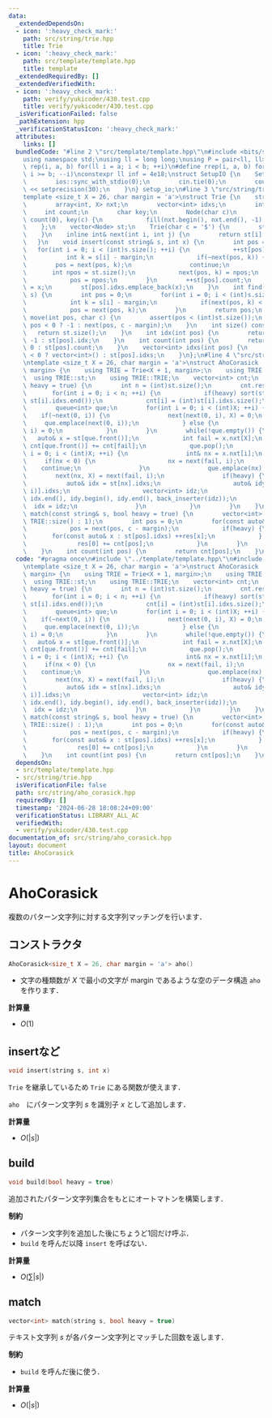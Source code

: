 ```yaml
---
data:
  _extendedDependsOn:
  - icon: ':heavy_check_mark:'
    path: src/string/trie.hpp
    title: Trie
  - icon: ':heavy_check_mark:'
    path: src/template/template.hpp
    title: template
  _extendedRequiredBy: []
  _extendedVerifiedWith:
  - icon: ':heavy_check_mark:'
    path: verify/yukicoder/430.test.cpp
    title: verify/yukicoder/430.test.cpp
  _isVerificationFailed: false
  _pathExtension: hpp
  _verificationStatusIcon: ':heavy_check_mark:'
  attributes:
    links: []
  bundledCode: "#line 2 \"src/template/template.hpp\"\n#include <bits/stdc++.h>\n\
    using namespace std;\nusing ll = long long;\nusing P = pair<ll, ll>;\n#define\
    \ rep(i, a, b) for(ll i = a; i < b; ++i)\n#define rrep(i, a, b) for(ll i = a;\
    \ i >= b; --i)\nconstexpr ll inf = 4e18;\nstruct SetupIO {\n    SetupIO() {\n\
    \        ios::sync_with_stdio(0);\n        cin.tie(0);\n        cout << fixed\
    \ << setprecision(30);\n    }\n} setup_io;\n#line 3 \"src/string/trie.hpp\"\n\
    template <size_t X = 26, char margin = 'a'>\nstruct Trie {\n    struct Node {\n\
    \        array<int, X> nxt;\n        vector<int> idxs;\n        int idx;\n   \
    \     int count;\n        char key;\n        Node(char c)\n            : idx(-1),\
    \ count(0), key(c) {\n            fill(nxt.begin(), nxt.end(), -1);\n        }\n\
    \    };\n    vector<Node> st;\n    Trie(char c = '$') {\n        st.emplace_back(c);\n\
    \    }\n    inline int& next(int i, int j) {\n        return st[i].nxt[j];\n \
    \   }\n    void insert(const string& s, int x) {\n        int pos = 0;\n     \
    \   for(int i = 0; i < (int)s.size(); ++i) {\n            ++st[pos].count;\n \
    \           int k = s[i] - margin;\n            if(~next(pos, k)) {\n        \
    \        pos = next(pos, k);\n                continue;\n            }\n     \
    \       int npos = st.size();\n            next(pos, k) = npos;\n            st.emplace_back(s[i]);\n\
    \            pos = npos;\n        }\n        ++st[pos].count;\n        st[pos].idx\
    \ = x;\n        st[pos].idxs.emplace_back(x);\n    }\n    int find(const string&\
    \ s) {\n        int pos = 0;\n        for(int i = 0; i < (int)s.size(); ++i) {\n\
    \            int k = s[i] - margin;\n            if(next(pos, k) < 0) return -1;\n\
    \            pos = next(pos, k);\n        }\n        return pos;\n    }\n    int\
    \ move(int pos, char c) {\n        assert(pos < (int)st.size());\n        return\
    \ pos < 0 ? -1 : next(pos, c - margin);\n    }\n    int size() const {\n     \
    \   return st.size();\n    }\n    int idx(int pos) {\n        return pos < 0 ?\
    \ -1 : st[pos].idx;\n    }\n    int count(int pos) {\n        return pos < 0 ?\
    \ 0 : st[pos].count;\n    }\n    vector<int> idxs(int pos) {\n        return pos\
    \ < 0 ? vector<int>() : st[pos].idxs;\n    }\n};\n#line 4 \"src/string/aho_corasick.hpp\"\
    \ntemplate <size_t X = 26, char margin = 'a'>\nstruct AhoCorasick : Trie<X + 1,\
    \ margin> {\n    using TRIE = Trie<X + 1, margin>;\n    using TRIE::next;\n  \
    \  using TRIE::st;\n    using TRIE::TRIE;\n    vector<int> cnt;\n    void build(bool\
    \ heavy = true) {\n        int n = (int)st.size();\n        cnt.resize(n);\n \
    \       for(int i = 0; i < n; ++i) {\n            if(heavy) sort(st[i].idxs.begin(),\
    \ st[i].idxs.end());\n            cnt[i] = (int)st[i].idxs.size();\n        }\n\
    \        queue<int> que;\n        for(int i = 0; i < (int)X; ++i) {\n        \
    \    if(~next(0, i)) {\n                next(next(0, i), X) = 0;\n           \
    \     que.emplace(next(0, i));\n            } else {\n                next(0,\
    \ i) = 0;\n            }\n        }\n        while(!que.empty()) {\n         \
    \   auto& x = st[que.front()];\n            int fail = x.nxt[X];\n           \
    \ cnt[que.front()] += cnt[fail];\n            que.pop();\n            for(int\
    \ i = 0; i < (int)X; ++i) {\n                int& nx = x.nxt[i];\n           \
    \     if(nx < 0) {\n                    nx = next(fail, i);\n                \
    \    continue;\n                }\n                que.emplace(nx);\n        \
    \        next(nx, X) = next(fail, i);\n                if(heavy) {\n         \
    \           auto& idx = st[nx].idxs;\n                    auto& idy = st[next(fail,\
    \ i)].idxs;\n                    vector<int> idz;\n                    set_union(idx.begin(),\
    \ idx.end(), idy.begin(), idy.end(), back_inserter(idz));\n                  \
    \  idx = idz;\n                }\n            }\n        }\n    }\n    vector<int>\
    \ match(const string& s, bool heavy = true) {\n        vector<int> res(heavy ?\
    \ TRIE::size() : 1);\n        int pos = 0;\n        for(const auto& c : s) {\n\
    \            pos = next(pos, c - margin);\n            if(heavy) {\n         \
    \       for(const auto& x : st[pos].idxs) ++res[x];\n            } else {\n  \
    \              res[0] += cnt[pos];\n            }\n        }\n        return res;\n\
    \    }\n    int count(int pos) {\n        return cnt[pos];\n    }\n};\n"
  code: "#pragma once\n#include \"../template/template.hpp\"\n#include \"./trie.hpp\"\
    \ntemplate <size_t X = 26, char margin = 'a'>\nstruct AhoCorasick : Trie<X + 1,\
    \ margin> {\n    using TRIE = Trie<X + 1, margin>;\n    using TRIE::next;\n  \
    \  using TRIE::st;\n    using TRIE::TRIE;\n    vector<int> cnt;\n    void build(bool\
    \ heavy = true) {\n        int n = (int)st.size();\n        cnt.resize(n);\n \
    \       for(int i = 0; i < n; ++i) {\n            if(heavy) sort(st[i].idxs.begin(),\
    \ st[i].idxs.end());\n            cnt[i] = (int)st[i].idxs.size();\n        }\n\
    \        queue<int> que;\n        for(int i = 0; i < (int)X; ++i) {\n        \
    \    if(~next(0, i)) {\n                next(next(0, i), X) = 0;\n           \
    \     que.emplace(next(0, i));\n            } else {\n                next(0,\
    \ i) = 0;\n            }\n        }\n        while(!que.empty()) {\n         \
    \   auto& x = st[que.front()];\n            int fail = x.nxt[X];\n           \
    \ cnt[que.front()] += cnt[fail];\n            que.pop();\n            for(int\
    \ i = 0; i < (int)X; ++i) {\n                int& nx = x.nxt[i];\n           \
    \     if(nx < 0) {\n                    nx = next(fail, i);\n                \
    \    continue;\n                }\n                que.emplace(nx);\n        \
    \        next(nx, X) = next(fail, i);\n                if(heavy) {\n         \
    \           auto& idx = st[nx].idxs;\n                    auto& idy = st[next(fail,\
    \ i)].idxs;\n                    vector<int> idz;\n                    set_union(idx.begin(),\
    \ idx.end(), idy.begin(), idy.end(), back_inserter(idz));\n                  \
    \  idx = idz;\n                }\n            }\n        }\n    }\n    vector<int>\
    \ match(const string& s, bool heavy = true) {\n        vector<int> res(heavy ?\
    \ TRIE::size() : 1);\n        int pos = 0;\n        for(const auto& c : s) {\n\
    \            pos = next(pos, c - margin);\n            if(heavy) {\n         \
    \       for(const auto& x : st[pos].idxs) ++res[x];\n            } else {\n  \
    \              res[0] += cnt[pos];\n            }\n        }\n        return res;\n\
    \    }\n    int count(int pos) {\n        return cnt[pos];\n    }\n};"
  dependsOn:
  - src/template/template.hpp
  - src/string/trie.hpp
  isVerificationFile: false
  path: src/string/aho_corasick.hpp
  requiredBy: []
  timestamp: '2024-06-28 18:08:24+09:00'
  verificationStatus: LIBRARY_ALL_AC
  verifiedWith:
  - verify/yukicoder/430.test.cpp
documentation_of: src/string/aho_corasick.hpp
layout: document
title: AhoCorasick
---
```


# AhoCorasick

複数のパターン文字列に対する文字列マッチングを行います．

## コンストラクタ
```cpp
AhoCorasick<size_t X = 26, char margin = 'a'> aho()
```

- 文字の種類数が $X$ で最小の文字が $\mathrm{margin}$ であるような空のデータ構造 `aho` を作ります．

**計算量**

- $O(1)$

## insertなど
```cpp
void insert(string s, int x)
```

`Trie` を継承しているため `Trie` にある関数が使えます．

`aho`　にパターン文字列 $s$ を識別子 $x$ として追加します．

**計算量**

- $O(|s|)$

## build
```cpp
void build(bool heavy = true)
```

追加されたパターン文字列集合をもとにオートマトンを構築します．

**制約**

- パターン文字列を追加した後にちょうど1回だけ呼ぶ．
- `build` を呼んだ以降 `insert` を呼ばない．

**計算量**

- $O(\sum|s|)$

## match

```cpp
vector<int> match(string s, bool heavy = true)
```

テキスト文字列 $s$ が各パターン文字列とマッチした回数を返します．

**制約**

- `build` を呼んだ後に使う．

**計算量**

- $O(|s|)$